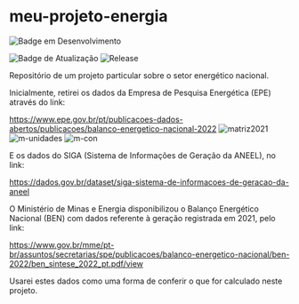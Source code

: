 # meu-projeto-energia

![Badge em Desenvolvimento](http://img.shields.io/static/v1?label=STATUS&message=EM%20DESENVOLVIMENTO&color=GREEN&style=for-the-badge)

![Badge de Atualização](https://img.shields.io/github/last-commit/fab-souza/meu-projeto-energia)
![Release](https://img.shields.io/github/release-date/fab-souza/meu-projeto-energia)

Repositório de um projeto particular sobre o setor energético nacional.

Inicialmente, retirei os dados da Empresa de Pesquisa Energética (EPE) através do link: 

https://www.epe.gov.br/pt/publicacoes-dados-abertos/publicacoes/balanco-energetico-nacional-2022
![matriz2021](https://user-images.githubusercontent.com/67301805/177010609-6a010d57-4a55-479f-ae53-e9e59e438117.jpg)
![m-unidades](https://user-images.githubusercontent.com/67301805/177010616-e2020aa2-6e0f-4f48-a3ea-4e94fcf8251b.jpg)
![m-con](https://user-images.githubusercontent.com/67301805/177010623-54ae6d91-bc0c-4aa4-8d04-3adec9fdb341.jpg)

E os dados do SIGA (Sistema de Informações de Geração da ANEEL), no link:

https://dados.gov.br/dataset/siga-sistema-de-informacoes-de-geracao-da-aneel


O Ministério de Minas e Energia disponibilizou o Balanço Energético Nacional (BEN) com dados referente à geração registrada em 2021, pelo link:

https://www.gov.br/mme/pt-br/assuntos/secretarias/spe/publicacoes/balanco-energetico-nacional/ben-2022/ben_sintese_2022_pt.pdf/view

Usarei estes dados como uma forma de conferir o que for calculado neste projeto.
